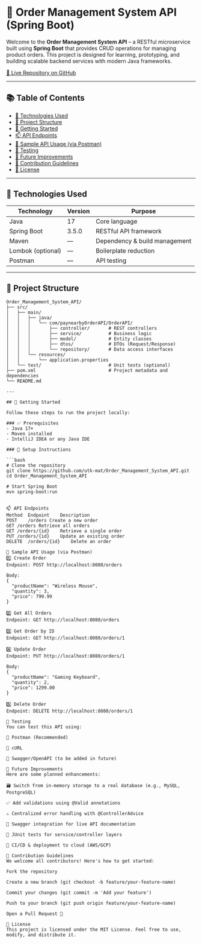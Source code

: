 # 🛒 Order Management System API (Spring Boot)

Welcome to the **Order Management System API** – a RESTful microservice built using **Spring Boot** that provides CRUD operations for managing product orders. This project is designed for learning, prototyping, and building scalable backend services with modern Java frameworks.

[🔗 Live Repository on GitHub](https://github.com/utk-mat/Order_Management_System_API)

---

## 📚 Table of Contents

- [🔧 Technologies Used](#-technologies-used)
- [📁 Project Structure](#-project-structure)
- [🚀 Getting Started](#-getting-started)
- [📫 API Endpoints](#-api-endpoints)
- [🔄 Sample API Usage (via Postman)](#-sample-api-usage-via-postman)
- [🧪 Testing](#-testing)
- [📌 Future Improvements](#-future-improvements)
- [🤝 Contribution Guidelines](#-contribution-guidelines)
- [📃 License](#-license)

---

## 🔧 Technologies Used

| Technology           | Version     | Purpose                          |
|----------------------|-------------|----------------------------------|
| Java                 | 17          | Core language                    |
| Spring Boot          | 3.5.0       | RESTful API framework            |
| Maven                | —           | Dependency & build management   |
| Lombok (optional)    | —           | Boilerplate reduction            |
| Postman              | —           | API testing                      |

---

## 📁 Project Structure

```shell
Order_Management_System_API/
├── src/
│   ├── main/
│   │   ├── java/
│   │   │   └── com/paynearbyOrderAPI/OrderAPI/
│   │   │       ├── controller/       # REST controllers
│   │   │       ├── service/          # Business logic
│   │   │       ├── model/            # Entity classes
│   │   │       ├── dtos/             # DTOs (Request/Response)
│   │   │       └── repository/       # Data access interfaces
│   │   └── resources/
│   │       └── application.properties
│   └── test/                         # Unit tests (optional)
├── pom.xml                           # Project metadata and dependencies
└── README.md

---

## 🚀 Getting Started

Follow these steps to run the project locally:

### ✅ Prerequisites
- Java 17+
- Maven installed
- IntelliJ IDEA or any Java IDE

### 🔨 Setup Instructions

```bash
# Clone the repository
git clone https://github.com/utk-mat/Order_Management_System_API.git
cd Order_Management_System_API

# Start Spring Boot
mvn spring-boot:run


📫 API Endpoints
Method	Endpoint	Description
POST	/orders	Create a new order
GET	/orders	Retrieve all orders
GET	/orders/{id}	Retrieve a single order
PUT	/orders/{id}	Update an existing order
DELETE	/orders/{id}	Delete an order

🔄 Sample API Usage (via Postman)
1️⃣ Create Order
Endpoint: POST http://localhost:8080/orders

Body:
{
  "productName": "Wireless Mouse",
  "quantity": 3,
  "price": 799.99
}

2️⃣ Get All Orders
Endpoint: GET http://localhost:8080/orders

3️⃣ Get Order by ID
Endpoint: GET http://localhost:8080/orders/1

4️⃣ Update Order
Endpoint: PUT http://localhost:8080/orders/1

Body:
{
  "productName": "Gaming Keyboard",
  "quantity": 2,
  "price": 1299.00
}

5️⃣ Delete Order
Endpoint: DELETE http://localhost:8080/orders/1

🧪 Testing
You can test this API using:

🧪 Postman (Recommended)

🔁 cURL

🧼 Swagger/OpenAPI (to be added in future)

📌 Future Improvements
Here are some planned enhancements:

🗃 Switch from in-memory storage to a real database (e.g., MySQL, PostgreSQL)

✅ Add validations using @Valid annotations

⚠️ Centralized error handling with @ControllerAdvice

📑 Swagger integration for live API documentation

🔬 JUnit tests for service/controller layers

🚀 CI/CD & deployment to cloud (AWS/GCP)

🤝 Contribution Guidelines
We welcome all contributors! Here's how to get started:

Fork the repository

Create a new branch (git checkout -b feature/your-feature-name)

Commit your changes (git commit -m 'Add your feature')

Push to your branch (git push origin feature/your-feature-name)

Open a Pull Request 🚀

📃 License
This project is licensed under the MIT License. Feel free to use, modify, and distribute it.

